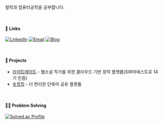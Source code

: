 철학과 컴퓨터공학을 공부합니다.

<br>

#### 🔗 Links

[![LinkedIn](https://img.shields.io/badge/LinkedIn-0A66C2?style=flat-square&logo=LinkedIn&logoColor=white)](https://www.linkedin.com/in/jeonguk-yim/)
[![Email](https://img.shields.io/badge/Email-EA4335?style=flat-square&logo=Gmail&logoColor=white)](mailto:yju0808@naver.com)
[![Blog](https://img.shields.io/badge/Blog-03C75A?style=flat-square&logo=bookstack&logoColor=white)](https://blog.naver.com/kant_lim)

<br>

#### 📒 Projects

- [라이트메이트](https://www.write-mate.net) - 웹소설 작가를 위한 클라우드 기반 창작 플랫폼(SW마에스트로 14기 인증)
- [숏컷집](https://github.com/Team-ShortcutsZip/MacC-Team-HappyAnding) - 더 편리한 단축어 공유 플랫폼

<br>

#### 🧑‍💻 Problem Solving

[![Solved.ac Profile](http://mazassumnida.wtf/api/v2/generate_badge?boj=yju0808)](https://solved.ac/yju0808)
